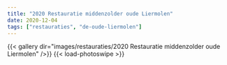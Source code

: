 ```yaml
---
title: "2020 Restauratie middenzolder oude Liermolen"
date: 2020-12-04
tags: ["restauraties", "de-oude-liermolen"]
---
```


{{< gallery dir="images/restauraties/2020 Restauratie middenzolder oude Liermolen" />}}
{{< load-photoswipe >}}